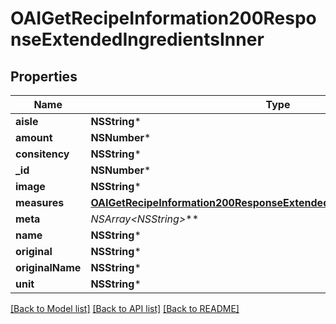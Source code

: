 # OAIGetRecipeInformation200ResponseExtendedIngredientsInner

## Properties
Name | Type | Description | Notes
------------ | ------------- | ------------- | -------------
**aisle** | **NSString*** |  | 
**amount** | **NSNumber*** |  | 
**consitency** | **NSString*** |  | 
**_id** | **NSNumber*** |  | 
**image** | **NSString*** |  | 
**measures** | [**OAIGetRecipeInformation200ResponseExtendedIngredientsInnerMeasures***](OAIGetRecipeInformation200ResponseExtendedIngredientsInnerMeasures.md) |  | [optional] 
**meta** | **NSArray&lt;NSString*&gt;*** |  | [optional] 
**name** | **NSString*** |  | 
**original** | **NSString*** |  | 
**originalName** | **NSString*** |  | 
**unit** | **NSString*** |  | 

[[Back to Model list]](../README.md#documentation-for-models) [[Back to API list]](../README.md#documentation-for-api-endpoints) [[Back to README]](../README.md)


